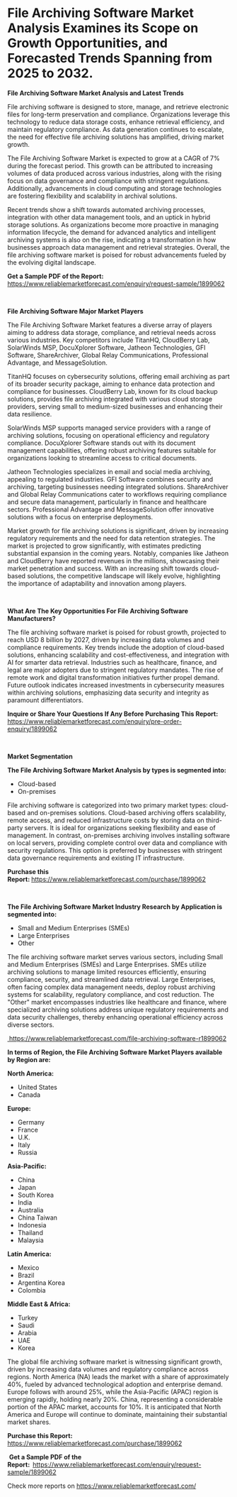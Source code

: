 <p><h1>File Archiving Software Market Analysis Examines its Scope on Growth Opportunities, and Forecasted Trends Spanning from 2025 to 2032.</h1></p><p><strong>File Archiving Software Market Analysis and Latest Trends</strong></p>
<p><p>File archiving software is designed to store, manage, and retrieve electronic files for long-term preservation and compliance. Organizations leverage this technology to reduce data storage costs, enhance retrieval efficiency, and maintain regulatory compliance. As data generation continues to escalate, the need for effective file archiving solutions has amplified, driving market growth.</p><p>The File Archiving Software Market is expected to grow at a CAGR of 7% during the forecast period. This growth can be attributed to increasing volumes of data produced across various industries, along with the rising focus on data governance and compliance with stringent regulations. Additionally, advancements in cloud computing and storage technologies are fostering flexibility and scalability in archival solutions.</p><p>Recent trends show a shift towards automated archiving processes, integration with other data management tools, and an uptick in hybrid storage solutions. As organizations become more proactive in managing information lifecycle, the demand for advanced analytics and intelligent archiving systems is also on the rise, indicating a transformation in how businesses approach data management and retrieval strategies. Overall, the file archiving software market is poised for robust advancements fueled by the evolving digital landscape.</p></p>
<p><strong>Get a Sample PDF of the Report:&nbsp;</strong> <a href="https://www.reliablemarketforecast.com/enquiry/request-sample/1899062?utm_campaign=2730&utm_medium=2&utm_source=Github&utm_content=ia&utm_term=09032025&utm_id=file-archiving-software">https://www.reliablemarketforecast.com/enquiry/request-sample/1899062</a></p>
<p>&nbsp;</p>
<p><strong>File Archiving Software Major Market Players</strong></p>
<p><p>The File Archiving Software Market features a diverse array of players aiming to address data storage, compliance, and retrieval needs across various industries. Key competitors include TitanHQ, CloudBerry Lab, SolarWinds MSP, DocuXplorer Software, Jatheon Technologies, GFI Software, ShareArchiver, Global Relay Communications, Professional Advantage, and MessageSolution.</p><p>TitanHQ focuses on cybersecurity solutions, offering email archiving as part of its broader security package, aiming to enhance data protection and compliance for businesses. CloudBerry Lab, known for its cloud backup solutions, provides file archiving integrated with various cloud storage providers, serving small to medium-sized businesses and enhancing their data resilience.</p><p>SolarWinds MSP supports managed service providers with a range of archiving solutions, focusing on operational efficiency and regulatory compliance. DocuXplorer Software stands out with its document management capabilities, offering robust archiving features suitable for organizations looking to streamline access to critical documents.</p><p>Jatheon Technologies specializes in email and social media archiving, appealing to regulated industries. GFI Software combines security and archiving, targeting businesses needing integrated solutions. ShareArchiver and Global Relay Communications cater to workflows requiring compliance and secure data management, particularly in finance and healthcare sectors. Professional Advantage and MessageSolution offer innovative solutions with a focus on enterprise deployments.</p><p>Market growth for file archiving solutions is significant, driven by increasing regulatory requirements and the need for data retention strategies. The market is projected to grow significantly, with estimates predicting substantial expansion in the coming years. Notably, companies like Jatheon and CloudBerry have reported revenues in the millions, showcasing their market penetration and success. With an increasing shift towards cloud-based solutions, the competitive landscape will likely evolve, highlighting the importance of adaptability and innovation among players.</p></p>
<p>&nbsp;</p>
<p><strong>What Are The Key Opportunities For File Archiving Software Manufacturers?</strong></p>
<p><p>The file archiving software market is poised for robust growth, projected to reach USD 8 billion by 2027, driven by increasing data volumes and compliance requirements. Key trends include the adoption of cloud-based solutions, enhancing scalability and cost-effectiveness, and integration with AI for smarter data retrieval. Industries such as healthcare, finance, and legal are major adopters due to stringent regulatory mandates. The rise of remote work and digital transformation initiatives further propel demand. Future outlook indicates increased investments in cybersecurity measures within archiving solutions, emphasizing data security and integrity as paramount differentiators.</p></p>
<p><strong>Inquire or Share Your Questions If Any Before Purchasing This Report:</strong> <a href="https://www.reliablemarketforecast.com/enquiry/pre-order-enquiry/1899062?utm_campaign=2730&utm_medium=2&utm_source=Github&utm_content=ia&utm_term=09032025&utm_id=file-archiving-software">https://www.reliablemarketforecast.com/enquiry/pre-order-enquiry/1899062</a></p>
<p>&nbsp;</p>
<p><strong>Market Segmentation</strong></p>
<p><strong>The File Archiving Software Market Analysis by types is segmented into:</strong></p>
<p><ul><li>Cloud-based</li><li>On-premises</li></ul></p>
<p><p>File archiving software is categorized into two primary market types: cloud-based and on-premises solutions. Cloud-based archiving offers scalability, remote access, and reduced infrastructure costs by storing data on third-party servers. It is ideal for organizations seeking flexibility and ease of management. In contrast, on-premises archiving involves installing software on local servers, providing complete control over data and compliance with security regulations. This option is preferred by businesses with stringent data governance requirements and existing IT infrastructure.</p></p>
<p><strong>Purchase this Report:&nbsp;</strong><a href="https://www.reliablemarketforecast.com/purchase/1899062?utm_campaign=2730&utm_medium=2&utm_source=Github&utm_content=ia&utm_term=09032025&utm_id=file-archiving-software">https://www.reliablemarketforecast.com/purchase/1899062</a></p>
<p>&nbsp;</p>
<p><strong>The File Archiving Software Market Industry Research by Application is segmented into:</strong></p>
<p><ul><li>Small and Medium Enterprises (SMEs)</li><li>Large Enterprises</li><li>Other</li></ul></p>
<p><p>The file archiving software market serves various sectors, including Small and Medium Enterprises (SMEs) and Large Enterprises. SMEs utilize archiving solutions to manage limited resources efficiently, ensuring compliance, security, and streamlined data retrieval. Large Enterprises, often facing complex data management needs, deploy robust archiving systems for scalability, regulatory compliance, and cost reduction. The "Other" market encompasses industries like healthcare and finance, where specialized archiving solutions address unique regulatory requirements and data security challenges, thereby enhancing operational efficiency across diverse sectors.</p></p>
<p><a href="https://www.reliablemarketforecast.com/file-archiving-software-r1899062?utm_campaign=2730&utm_medium=2&utm_source=Github&utm_content=ia&utm_term=09032025&utm_id=file-archiving-software">&nbsp;https://www.reliablemarketforecast.com/file-archiving-software-r1899062</a></p>
<p><strong>In terms of Region, the File Archiving Software Market Players available by Region are:</strong></p>
<p>
    <p> <strong> North America: </strong>
        <ul>
            <li>United States</li>
            <li>Canada</li>
        </ul>
        </p> 
    <p> <strong> Europe: </strong>
        <ul>
            <li>Germany</li>
            <li>France</li>
            <li>U.K.</li>
            <li>Italy</li>
            <li>Russia</li>
        </ul>
        </p> 
    <p> <strong> Asia-Pacific: </strong>
        <ul>
            <li>China</li>
            <li>Japan</li>
            <li>South Korea</li>
            <li>India</li>
            <li>Australia</li>
            <li>China Taiwan</li>
            <li>Indonesia</li>
            <li>Thailand</li>
            <li>Malaysia</li>
        </ul>
        </p> 
    <p> <strong> Latin America: </strong>
        <ul>
            <li>Mexico</li>
            <li>Brazil</li>
            <li>Argentina Korea</li>
            <li>Colombia</li>
        </ul>
        </p> 
    <p> <strong> Middle East & Africa: </strong>
        <ul>
            <li>Turkey</li>
            <li>Saudi</li>
            <li>Arabia</li>
            <li>UAE</li>
            <li>Korea</li>
        </ul>
    </p>
    </p>
<p><p>The global file archiving software market is witnessing significant growth, driven by increasing data volumes and regulatory compliance across regions. North America (NA) leads the market with a share of approximately 40%, fueled by advanced technological adoption and enterprise demand. Europe follows with around 25%, while the Asia-Pacific (APAC) region is emerging rapidly, holding nearly 20%. China, representing a considerable portion of the APAC market, accounts for 10%. It is anticipated that North America and Europe will continue to dominate, maintaining their substantial market shares.</p></p>
<p><strong>Purchase this Report: </strong><a href="https://www.reliablemarketforecast.com/purchase/1899062?utm_campaign=2730&utm_medium=2&utm_source=Github&utm_content=ia&utm_term=09032025&utm_id=file-archiving-software">https://www.reliablemarketforecast.com/purchase/1899062</a></p>
<p>&nbsp;<strong>Get a Sample PDF of the Report:&nbsp;&nbsp;</strong><a href="https://www.reliablemarketforecast.com/enquiry/request-sample/1899062?utm_campaign=2730&utm_medium=2&utm_source=Github&utm_content=ia&utm_term=09032025&utm_id=file-archiving-software">https://www.reliablemarketforecast.com/enquiry/request-sample/1899062</a></p>
<p><strong></strong></p>
<p>Check more reports on <a href="https://www.reliablemarketforecast.com/?utm_campaign=2730&utm_medium=2&utm_source=Github&utm_content=ia&utm_term=09032025&utm_id=file-archiving-software">https://www.reliablemarketforecast.com/</a></p>